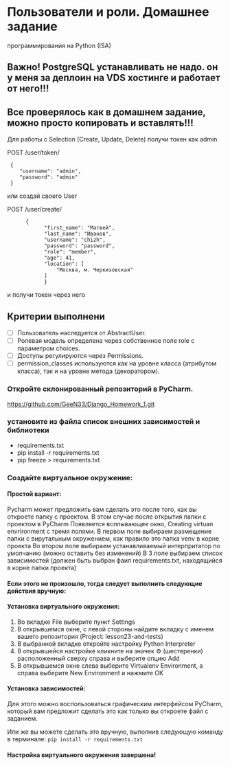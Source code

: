 # Пользователи и роли. Домашнее задание
программирования на Python (ISA)

## Важно! PostgreSQL устанавливать не надо. он у меня за деплоин на VDS хостинге и работает от него!!!
## Все проверялось как в домашнем задание, можно просто копировать и вставлять!!! 
Для работы с Selection (Create, Update, Delete)  получи токен  как admin 

POST /user/token/

     {
        "username": "admin",
        "password": "admin"  
     }
 
или создай своего User

POST /user/create/

          {
                "first_name": "Матвей",
                "last_name": "Иванов",
                "username": "chizh",
                "password": "password",
                "role": "member",
                "age": 41,
                "location": [
                    "Москва, м. Черкизовская"
                ]
                }

и получи токен через него 

## Критерии выполнени
- [ ]  Пользователь наследуется от AbstractUser.
- [ ]  Ролевая модель определена через собственное поле role с параметром choices.
- [ ]  Доступы регулируются через Permissions.
- [ ]  permission_classes используются как на уровне класса (атрибутом класса), так и на уровне метода (декоратором).

### Откройте склонированный репозиторий в PyCharm.
https://github.com/GeeN33/Django_Homework_1.git
### установите из файла список внешних зависимостей и библиотеки
- requirements.txt
- pip install -r requirements.txt
- pip freeze > requirements.txt

### Cоздайте виртуальное окружение:

#### Простой вариант:
Pycharm может предложить вам сделать это после того, как вы откроете папку с проектом.
В этом случае после открытия папки с проектом в PyCharm
Появляется всплывающее окно, Creating virtuan envrironment c тремя полями.
В первом поле выбираем размещение папки с вирутальным окружением, как правило это папка venv
в корне проекта
Во втором поле выбираем устанавливаемый интерпритатор по умолчанию (можно оставить без изменений)
В 3 поле выбираем список зависимостей (должен быть выбран фаил requirements.txt, находящийся в корне папки проекта)

#### Если этого не произошло, тогда следует выполнить следующие действия вручную:
#### Установка виртуального окружения:
1. Во вкладке File выберите пункт Settings
2. В открывшемся окне, с левой стороны найдите вкладку с именем
вашего репозитория (Project: lesson23-and-tests)
3. В выбранной вкладке откройте настройку Python Interpreter
4. В открывшейся настройке кликните на значек ⚙ (шестеренки) 
расположенный сверху справа и выберите опцию Add
5. В открывшемся окне слева выберите Virtualenv Environment, 
а справа выберите New Environment и нажмите ОК

#### Установка зависимостей:
Для этого можно воспользоваться графическим интерфейсом PyCharm,
который вам предложит сделать это как только вы откроете файл с заданием.

Или же вы можете сделать это вручную, выполнив следующую команду в терминале:
`pip install -r requirements.txt`

#### Настройка виртуального окружения завершена!







